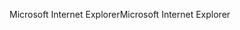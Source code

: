 <span data-ttu-id="505d3-101">Microsoft Internet Explorer</span><span class="sxs-lookup"><span data-stu-id="505d3-101">Microsoft Internet Explorer</span></span>